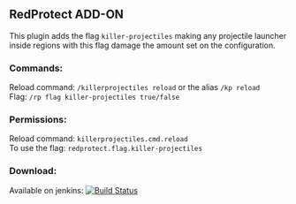 ## RedProtect ADD-ON
This plugin adds the flag `killer-projectiles` making any projectile launcher inside regions with this flag damage the amount set on the configuration.


### Commands: 
Reload command: `/killerprojectiles reload` or the alias `/kp reload`  
Flag: `/rp flag killer-projectiles true/false`

### Permissions:
Reload command: `killerprojectiles.cmd.reload`  
To use the flag: `redprotect.flag.killer-projectiles`

### Download:
Available on jenkins: [![Build Status](http://host.areaz12server.net.br:8081/buildStatus/icon?job=RedProtect)](http://host.areaz12server.net.br:8081/job/RedProtect/)